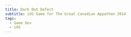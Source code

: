 ```yaml
---
title: Dark Dot Defect
subtitle: iOS Game for The Great Canadian Appathon 2014
tags:
  - Game Dev
  - iOS
---
```


<youtube-video id="lZL_ZaLHJwE" />
</youtube-video
